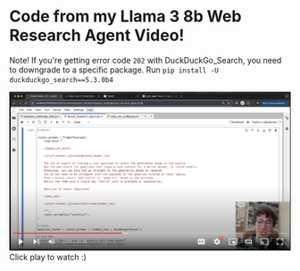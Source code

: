 # Code from my Llama 3 8b Web Research Agent Video!

Note! If you're getting error code `202` with DuckDuckGo_Search, you need to downgrade to a specific package. Run `pip install -U duckduckgo_search==5.3.0b4`

[![s2s](vid_screenshot.png)](https://youtu.be/9K51Leyv3qI)
Click play to watch :)
